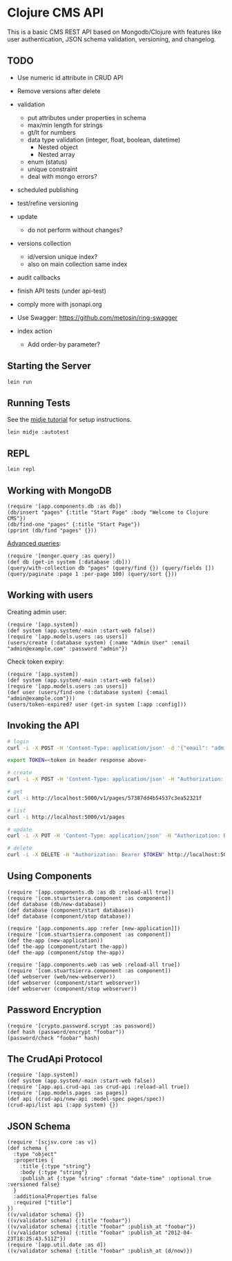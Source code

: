 # Clojure CMS API

This is a basic CMS REST API based on Mongodb/Clojure with features like user authentication,
JSON schema validation, versioning, and changelog.

## TODO

* Use numeric id attribute in CRUD API

* Remove versions after delete

* validation
  * put attributes under properties in schema
  * max/min length for strings
  * gt/lt for numbers
  * data type validation (integer, float, boolean, datetime)
    * Nested object
    * Nested array
  * enum (status)
  * unique constraint
  * deal with mongo errors?

* scheduled publishing

* test/refine versioning

* update
  * do not perform without changes?

* versions collection
  * id/version unique index?
  * also on main collection same index

* audit callbacks

* finish API tests (under api-test)

* comply more with jsonapi.org

* Use Swagger: https://github.com/metosin/ring-swagger

* index action
  * Add order-by parameter?

## Starting the Server

```
lein run
```

## Running Tests

See the [midje tutorial](https://github.com/marick/Midje/wiki/A-tutorial-introduction) for setup instructions.

```
lein midje :autotest
```

## REPL

```
lein repl
```

## Working with MongoDB

```
(require '[app.components.db :as db])
(db/insert "pages" {:title "Start Page" :body "Welcome to Clojure CMS"})
(db/find-one "pages" {:title "Start Page"})
(pprint (db/find "pages" {}))
```

[Advanced queries](http://clojuremongodb.info/articles/getting_started.html#using_mongodb_query_operators):

```
(require '[monger.query :as query])
(def db (get-in system [:database :db]))
(query/with-collection db "pages" (query/find {}) (query/fields []) (query/paginate :page 1 :per-page 100) (query/sort {}))
```

## Working with users

Creating admin user:

```
(require '[app.system])
(def system (app.system/-main :start-web false))
(require '[app.models.users :as users])
(users/create (:database system) {:name "Admin User" :email "admin@example.com" :password "admin"})
```

Check token expiry:

```
(require '[app.system])
(def system (app.system/-main :start-web false))
(require '[app.models.users :as users])
(def user (users/find-one (:database system) {:email "admin@example.com"}))
(users/token-expired? user (get-in system [:app :config]))
```

## Invoking the API

```bash
# login
curl -i -X POST -H 'Content-Type: application/json' -d '{"email": "admin@example.com", "password": "admin"}' http://localhost:5000/v1/login

export TOKEN=<token in header response above>

# create
curl -i -X POST -H 'Content-Type: application/json' -H "Authorization: Bearer $TOKEN" -d '{"pages": {"title": "foo", "body": "bar"}}' http://localhost:5000/v1/pages

# get
curl -i http://localhost:5000/v1/pages/57387dd4b54537c3ea52321f

# list
curl -i http://localhost:5000/v1/pages

# update
curl -i -X PUT -H 'Content-Type: application/json' -H "Authorization: Bearer $TOKEN" -d '{"pages": {"title": "foo EDIT"}}' http://localhost:5000/v1/pages/57387dd4b54537c3ea52321f

# delete
curl -i -X DELETE -H "Authorization: Bearer $TOKEN" http://localhost:5000/v1/pages/57387dd4b54537c3ea52321f
```

## Using Components

```
(require '[app.components.db :as db :reload-all true])
(require '[com.stuartsierra.component :as component])
(def database (db/new-database))
(def database (component/start database))
(def database (component/stop database))
```

```
(require '[app.components.app :refer [new-application]])
(require '[com.stuartsierra.component :as component])
(def the-app (new-application))
(def the-app (component/start the-app))
(def the-app (component/stop the-app))
```

```
(require '[app.components.web :as web :reload-all true])
(require '[com.stuartsierra.component :as component])
(def webserver (web/new-webserver))
(def webserver (component/start webserver))
(def webserver (component/stop webserver))
```

## Password Encryption

```
(require '[crypto.password.scrypt :as password])
(def hash (password/encrypt "foobar"))
(password/check "foobar" hash)
```

## The CrudApi Protocol

```
(require '[app.system])
(def system (app.system/-main :start-web false))
(require '[app.api.crud-api :as crud-api :reload-all true])
(require '[app.models.pages :as pages])
(def api (crud-api/new-api :model-spec pages/spec))
(crud-api/list api (:app system) {})
```

## JSON Schema

```
(require '[scjsv.core :as v])
(def schema {
  :type "object"
  :properties {
    :title {:type "string"}
    :body {:type "string"}
    :publish_at {:type "string" :format "date-time" :optional true :versioned false}
  }
  :additionalProperties false
  :required ["title"]
})
((v/validator schema) {})
((v/validator schema) {:title "foobar"})
((v/validator schema) {:title "foobar" :publish_at "foobar"})
((v/validator schema) {:title "foobar" :publish_at "2012-04-23T18:25:43.511Z"})
(require '[app.util.date :as d])
((v/validator schema) {:title "foobar" :publish_at (d/now)})
```
